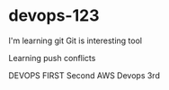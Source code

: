 # devops-123
I'm learning git
Git is interesting tool

Learning push conflicts

DEVOPS FIRST
Second AWS
Devops 3rd
